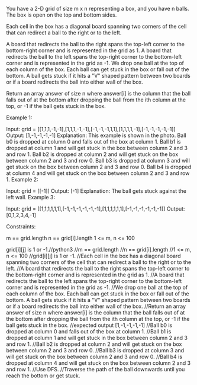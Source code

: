 You have a 2-D grid of size m x n representing a box, and you have n balls. The box is open on the top and bottom sides.

Each cell in the box has a diagonal board spanning two corners of the cell that can redirect a ball to the right or to the left.

A board that redirects the ball to the right spans the top-left corner to the bottom-right corner and is represented in the grid as 1.
A board that redirects the ball to the left spans the top-right corner to the bottom-left corner and is represented in the grid as -1.
We drop one ball at the top of each column of the box. Each ball can get stuck in the box or fall out of the bottom. A ball gets stuck if it hits a "V" shaped pattern between two boards or if a board redirects the ball into either wall of the box.

Return an array answer of size n where answer[i] is the column that the ball falls out of at the bottom after dropping the ball from the ith column at the top, or -1 if the ball gets stuck in the box.

 

Example 1:



Input: grid = [[1,1,1,-1,-1],[1,1,1,-1,-1],[-1,-1,-1,1,1],[1,1,1,1,-1],[-1,-1,-1,-1,-1]]
Output: [1,-1,-1,-1,-1]
Explanation: This example is shown in the photo.
Ball b0 is dropped at column 0 and falls out of the box at column 1.
Ball b1 is dropped at column 1 and will get stuck in the box between column 2 and 3 and row 1.
Ball b2 is dropped at column 2 and will get stuck on the box between column 2 and 3 and row 0.
Ball b3 is dropped at column 3 and will get stuck on the box between column 2 and 3 and row 0.
Ball b4 is dropped at column 4 and will get stuck on the box between column 2 and 3 and row 1.
Example 2:

Input: grid = [[-1]]
Output: [-1]
Explanation: The ball gets stuck against the left wall.
Example 3:

Input: grid = [[1,1,1,1,1,1],[-1,-1,-1,-1,-1,-1],[1,1,1,1,1,1],[-1,-1,-1,-1,-1,-1]]
Output: [0,1,2,3,4,-1]
 

Constraints:

m == grid.length
n == grid[i].length
1 <= m, n <= 100

grid[i][j] is 1 or -1.//python3
    //m == grid.length
//n == grid[i].length
//1 <= m, n <= 100
//grid[i][j] is 1 or -1.
//Each cell in the box has a diagonal board spanning two corners of the cell that can redirect a ball to the right or to the left.
//A board that redirects the ball to the right spans the top-left corner to the bottom-right corner and is represented in the grid as 1.
//A board that redirects the ball to the left spans the top-right corner to the bottom-left corner and is represented in the grid as -1.
//We drop one ball at the top of each column of the box. Each ball can get stuck in the box or fall out of the bottom. A ball gets stuck if it hits a "V" shaped pattern between two boards or if a board redirects the ball into either wall of the box.
//Return an array answer of size n where answer[i] is the column that the ball falls out of at the bottom after dropping the ball from the ith column at the top, or -1 if the ball gets stuck in the box.
//expected output [1,-1,-1,-1,-1]
   //Ball b0 is dropped at column 0 and falls out of the box at column 1.
//Ball b1 is dropped at column 1 and will get stuck in the box between column 2 and 3 and row 1.
//Ball b2 is dropped at column 2 and will get stuck on the box between column 2 and 3 and row 0.
//Ball b3 is dropped at column 3 and will get stuck on the box between column 2 and 3 and row 0.
//Ball b4 is dropped at column 4 and will get stuck on the box between column 2 and 3 and row 1.
//Use DFS.
//Traverse the path of the ball downwards until you reach the bottom or get stuck.
